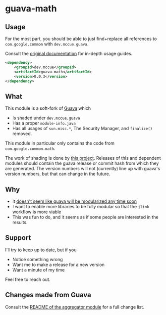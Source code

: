 # guava-math

## Usage

For the most part, you should be able to just find+replace all
references to `com.google.common` with `dev.mccue.guava`.

Consult the [original documentation](https://github.com/google/guava) for
in-depth usage guides.

```xml
<dependency>
    <groupId>dev.mccue</groupId>
    <artifactId>guava-math</artifactId>
    <version>0.0.3</version>
</dependency>
```

## What

This module is a soft-fork of [Guava](https://github.com/google/guava) which

* Is shaded under `dev.mccue.guava`
* Has a proper `module-info.java`
* Has all usages of `sun.misc.*`, The Security Manager, and `finalize()` removed.

This module in particular only contains the code from `com.google.common.math`.

The work of shading is done by [this project](https://github.com/bowbahdoe/guava-generator). Releases of this and dependent modules should contain the guava release or commit hash from which they are generated. The version numbers will not (currently) line up with guava's version numbers, but that can change in the future.

## Why

* It [doesn't seem like guava will be modularized any time soon](https://github.com/google/guava/issues/2970#issuecomment-1572148291)
* I want to enable more libraries to be fully modular so that the `jlink`
workflow is more viable
* This was fun to do, and it seems as if some people are interested in the results.

## Support

I'll try to keep up to date, but if you 

* Notice something wrong
* Want me to make a release for a new version
* Want a minute of my time

Feel free to reach out. 

## Changes made from Guava

Consult the [README of the aggregator module](https://github.com/bowbahdoe/guava) for a full change list.